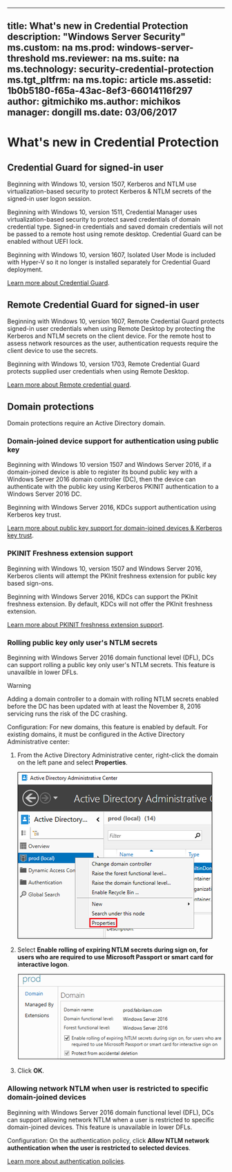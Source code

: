 
---
title: What's new in Credential Protection
description: "Windows Server Security"
ms.custom: na
ms.prod: windows-server-threshold
ms.reviewer: na
ms.suite: na
ms.technology: security-credential-protection
ms.tgt_pltfrm: na
ms.topic: article
ms.assetid: 1b0b5180-f65a-43ac-8ef3-66014116f297
author: gitmichiko
ms.author: michikos
manager: dongill
ms.date: 03/06/2017
---

# What's new in Credential Protection

## Credential Guard for signed-in user

Beginning with Windows 10, version 1507, Kerberos and NTLM use virtualization-based security to protect Kerberos & NTLM secrets of the signed-in user logon session. 

Beginning with Windows 10, version 1511, Credential Manager uses virtualization-based security to protect saved credentials of domain credential type. Signed-in credentials and saved domain credentials will not be passed to a remote host using remote desktop. Credential Guard can be enabled without UEFI lock.

Beginning with Windows 10, version 1607, Isolated User Mode is included with Hyper-V so it no longer is installed separately for Credential Guard deployment.

[Learn more about Credential Guard](https://technet.microsoft.com/en-us/itpro/windows/keep-secure/credential-guard).


## Remote Credential Guard for signed-in user

Beginning with Windows 10, version 1607, Remote Credential Guard protects signed-in user credentials when using Remote Desktop by protecting the Kerberos and NTLM secrets on the client device. For the remote host to assess network resources as the user, authentication requests require the client device to use the secrets.

Beginning with Windows 10, version 1703, Remote Credential Guard protects supplied user credentials when using Remote Desktop.

[Learn more about Remote credential guard](https://technet.microsoft.com/en-us/itpro/windows/keep-secure/remote-credential-guard).

## Domain protections

Domain protections require an Active Directory domain.

### Domain-joined device support for authentication using public key

Beginning with Windows 10 version 1507 and Windows Server 2016, if a domain-joined device is able to register its bound public key with a Windows Server 2016 domain controller (DC), then the device can authenticate with the public key using Kerberos PKINIT authentication to a Windows Server 2016 DC.

Beginning with Windows Server 2016, KDCs support authentication using Kerberos key trust.  

[Learn more about public key support for domain-joined devices & Kerberos key trust](https://technet.microsoft.com/en-us/windows-server-docs/security/kerberos/whats-new-in-kerberos-authentication).

### PKINIT Freshness extension support

Beginning with Windows 10, version 1507 and Windows Server 2016, Kerberos clients will attempt the PKInit freshness extension for public key based sign-ons. 

Beginning with Windows Server 2016, KDCs can support the PKInit freshness extension.  By default, KDCs will not offer the PKInit freshness extension. 

[Learn more about PKINIT freshness extension support](https://technet.microsoft.com/en-us/windows-server-docs/security/kerberos/whats-new-in-kerberos-authentication).

### Rolling public key only user's NTLM secrets

Beginning with Windows Server 2016 domain functional level (DFL), DCs can support rolling a public key only user's NTLM secrets. This feature is unavailble in lower DFLs.

> [!WARNING] 
> Adding a domain controller to a domain with rolling NTLM secrets enabled before the DC has been updated with at least the November 8, 2016 servicing runs the risk of the DC crashing. 

Configuration: For new domains, this feature is enabled by default. For existing domains, it must be configured in the Active Directory Administrative center: 

1. From the Active Directory Administrative center, right-click the domain on the left pane and select **Properties**.

    ![Domain properties](../media/Credentials-Protection-And-Management/domain-properties.png)
    
2. Select **Enable rolling of expiring NTLM secrets during sign on, for users who are required to use Microsoft Passport or smart card for interactive logon**.

    ![Autoroll expiring NTLM secrets](../media/Credentials-Protection-And-Management/autoroll-ntlm.png)

3. Click **OK**. 

### Allowing network NTLM when user is restricted to specific domain-joined devices

Beginning with Windows Server 2016 domain functional level (DFL), DCs can support allowing network NTLM when a user is restricted to specific domain-joined devices. This feature is unavailable in lower DFLs.

Configuration: On the authentication policy, click **Allow NTLM network authentication when the user is restricted to selected devices**. 

[Learn more about authentication policies](https://technet.microsoft.com/en-us/windows-server-docs/security/credentials-protection-and-management/authentication-policies-and-authentication-policy-silos).
